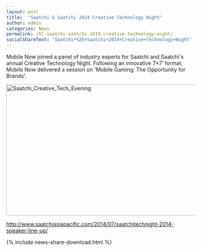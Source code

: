 ```yaml
---
layout: post
title:  "Saatchi & Saatchi 2014 Creative Technology Night"
author: admin
categories: News
permalink: /hl-saatchi-saatchi-2014-creative-technology-night/
socialShareText: "Saatchi+%26+Saatchi+2014+Creative+Technology+Night"
---
```

Mobile Now joined a panel of industry experts for Saatchi and Saatchi's annual Creative Technology Night. Following an innovative 7×7′ format, Mobile Now delivered a session on 'Mobile Gaming: The Opportunity for Brands'.

<img alt="Saatchi_Creative_Tech_Evening" src="{{ site.prepend_assetsurl }}2014/07/Saatchi_Creative_Tech_Evening.jpg" width="525" height="350">

<a title="#SAATCHITECHNIGHT 2014 SPEAKER LINE-UP" href="http://www.saatchiasiapacific.com/2014/07/saatchitechnight-2014-speaker-line-up/" target="_blank">http://www.saatchiasiapacific.com/2014/07/saatchitechnight-2014-speaker-line-up/</a>
<!--more-->
{% include news-share-download.html %}
